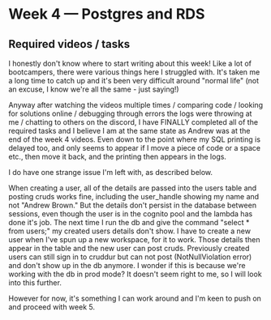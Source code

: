 # Week 4 — Postgres and RDS

## Required videos / tasks

I honestly don't know where to start writing about this week!  Like a lot of bootcampers, there were various things here I struggled with.
It's taken me a long time to catch up and it's been very difficult around "normal life" (not an excuse, I know we're all the same - just saying!)

Anyway after watching the videos multiple times / comparing code / looking for solutions online / debugging through errors the logs were throwing at me / chatting to others on the discord, I have FINALLY completed all of the required tasks and I believe I am at the same state as Andrew was at the end of the week 4 videos.  Even down to the point where my SQL printing is delayed too, and only seems to appear if I move a piece of code or a space etc., then move it back, and the printing then appears in the logs.

I do have one strange issue I'm left with, as described below.

When creating a user, all of the details are passed into the users table and posting cruds works fine, including the user_handle showing my name and not "Andrew Brown."  But the details don't persist in the database between sessions, even though the user is in the cognito pool and the lambda has done it's job.  The next time I run the db and give the command "select * from users;" my created users details don't show.  I have to create a new user when I've spun up a new workspace, for it to work.  Those details then appear in the table and the new user can post cruds.  Previously created users can still sign in to cruddur but can not post (NotNullViolation error) and don't show up in the db anymore.  I wonder if this is because we're working with the db in prod mode?  It doesn't seem right to me, so I will look into this further.

However for now, it's something I can work around and I'm keen to push on and proceed with week 5.
